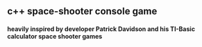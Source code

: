 ## c++ space-shooter console game
#### heavily inspired by developer Patrick Davidson and his TI-Basic calculator space shooter games
